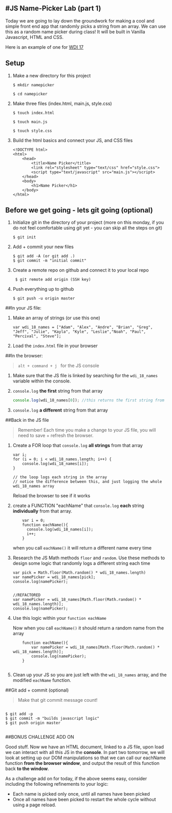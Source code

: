 #JS Name-Picker Lab (part 1)
---

Today we are going to lay down the groundwork for making a cool and simple front end app that randomly picks a string from an array. We can use this as a random name picker during class! It will be built in Vanilla Javascript, HTML and CSS. 

Here is an example of one for [WDI 17](http://wdi-17-picker.bitballoon.com/)


## Setup

1. Make a new directory for this project

	`$ mkdir namepicker`
	
	`$ cd namepicker`

2. Make three files (index.html, main.js, style.css) 

	`$ touch index.html` 
	
	`$ touch main.js` 
	
	`$ touch style.css` 
	
4. Build the html basics and connect your JS, and CSS files

	```
	<!DOCTYPE html>
	<html>
		<head>
			<title>Name Picker</title>
			<link rel="stylesheet" type="text/css" href="style.css">
			<script type="text/javascript" src="main.js"></script>
		</head>
		<body>
			<h1>Name Picker</h1>
		</body>
	</html>
	```

## Before we get going - lets git going (optional)

1. Initialize git in the directory of your project (more on this monday, if you do not feel comfortable using git yet - you can skip all the steps on git)

	`$ git init`
2. Add + commit your new files

	`$ git add -A (or git add .)`	
	`$ git commit -m "initial commit"`
	
3. Create a remote repo on github and connect it to your local repo

	` $ git remote add origin (SSH key)`

4. Push everything up to github

	`$ git push -u origin master`


##In your JS file:
	

1. Make an array of strings (or use this one)

	```
	var wdi_18_names = ["Adam", "Alex", "Andre", "Brian", "Greg", "Jeff", "Julie", "Kayla", "Kyle", "Leslie","Noah", "Paul", "Percival", "Steve"];

	```

2. Load the `index.html` file in your browser 


##In the browser:
> `alt + command + j ` for the JS console

1. Make sure that the JS file is linked by searching for the `wdi_18_names` variable within the console. 

3. `console.log` **the first** string from that array
	 
	```javascript
	console.log(wdi_18_names[0]); //this returns the first string from the array (at index position 0)
	```

3. `console.log` **a different** string from that array

##Back in the JS file
> Remember! Each time you make a change to your JS file, you will need to save + refresh the browser. 

1. Create a FOR loop that `console.log` **all strings** from that array

	```
	var i;
	for (i = 0; i < wdi_18_names.length; i++) { 
	    console.log(wdi_18_names[i]);
	}
	
	// the loop logs each string in the array
	// notice the difference between this, and just logging the whole wdi_18_names array

	```
	
	Reload the browser to see if it works 


2. create a FUNCTION "eachName" that `console.log` **each** string **individually** from that array. 

	```
	    var i = 0;
	    function eachName(){
	      console.log(wdi_18_names[i]);
	      i++;
	    }
	```
	
	when you call `eachName()` it will return a different name every time
	
3. Research the JS  Math methods `floor` and `random`. Use these methods to design some logic that randomly logs a different string each time

	```
	var pick = Math.floor(Math.random() * wdi_18_names.length)
	var namePicker = wdi_18_names[pick];
	console.log(namePicker);


	//REFACTORED
	var namePicker = wdi_18_names[Math.floor(Math.random() * wdi_18_names.length)];
	console.log(namePicker);

	```

4. Use this logic within your `function eachName`

	Now when you call `eachName()` it should return a random name from the array	
	
	```
	    function eachName(){
	    	var namePicker = wdi_18_names[Math.floor(Math.random() * wdi_18_names.length)];
			console.log(namePicker);
	    }
	    
	```
5. Clean up your JS so you are just left with the `wdi_18_names` array, and the modified `eachName` function.


##Git add + commit (optional)

> Make that git commit message count! 


```

$ git add -p 
$ git commit -m "builds javascript logic"
$ git push origin master


```


##BONUS CHALLENGE ADD ON

Good stuff. Now we have an HTML document, linked to a JS file, upon load we can interact with all this JS in the **console**. In part two tomorrow, we will look at setting up our DOM manipulations so that we can call our eachName function **from the browser window**, and output the result of this function back **to the window**. 

As a challenge add on for today, if the above seems easy, consider including the following refinements to your logic:

* Each name is picked only once, until all names have been picked
* Once all names have been picked to restart the whole cycle without using a page reload. 


